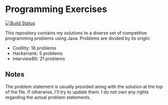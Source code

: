 # Programming Exercises

[![Build Status](https://travis-ci.org/efgpinto/programmingexercises.svg?branch=master)](https://travis-ci.org/efgpinto/programmingexercises) 

This repository contains my solutions to a diverse set of competitive programming problems using Java. Problems are divided by its origin:
* Codility: 18 problems
* Hackerrank: 5 problems
* InterviewBit: 21 problems

## Notes

The problem statement is usually provided along with the solution at the top of the file. If otherwise, I'll try to update them.
I do not own any rights regarding the actual problem statements.